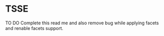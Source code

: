 # TSSE
TO DO Complete this read me and also remove bug while applying facets and renable facets support. 

